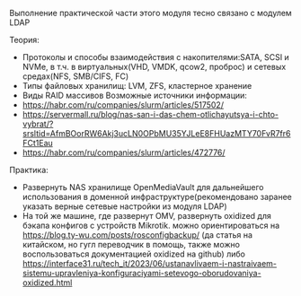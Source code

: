 Выполнение практической части этого модуля тесно связано с модулем LDAP

Теория:
- Протоколы и способы взаимодействия с накопителями:SATA, SCSI и NVMe, в т.ч. в виртуальных(VHD, VMDK, qcow2, проброс) и сетевых средах(NFS, SMB/CIFS, FC)
- Типы файловых хранилищ: LVM, ZFS, кластерное хранение
- Виды RAID массивов
Возможные источники информации:
- https://habr.com/ru/companies/slurm/articles/517502/
- https://servermall.ru/blog/nas-san-i-das-chem-otlichayutsya-i-chto-vybrat/?srsltid=AfmBOorRW6Akj3ucLN0OPbMU35YJLeE8FHUazMTY70FvR7fr6FCt1Eau
- https://habr.com/ru/companies/slurm/articles/472776/

Практика:
- Развернуть NAS хранилище OpenMediaVault для дальнейшего использования в доменной инфраструктуре(рекомендовано заранее указать верные сетевые настройки из модуля LDAP)
- На той же машине, где развернут OMV, развернуть oxidized для бэкапа конфигов с устройств Mikrotik. можно ориентироваться на https://blog.ty-wu.com/posts/rosconfigbackup/ (да статья на китайском, но гугл переводчик в помощь, также можно воспользоваться документацией oxidized на github) либо https://interface31.ru/tech_it/2023/06/ustanavlivaem-i-nastraivaem-sistemu-upravleniya-konfiguraciyami-setevogo-oborudovaniya-oxidized.html

